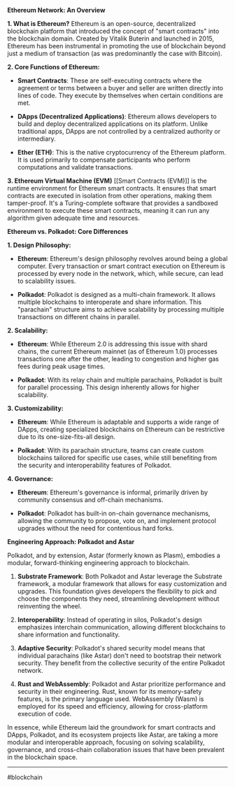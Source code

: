 **Ethereum Network: An Overview**

**1. What is Ethereum?** Ethereum is an open-source, decentralized blockchain platform that introduced the concept of "smart contracts" into the blockchain domain. Created by Vitalik Buterin and launched in 2015, Ethereum has been instrumental in promoting the use of blockchain beyond just a medium of transaction (as was predominantly the case with Bitcoin).

**2. Core Functions of Ethereum:**

- **Smart Contracts**: These are self-executing contracts where the agreement or terms between a buyer and seller are written directly into lines of code. They execute by themselves when certain conditions are met.
    
- **DApps (Decentralized Applications)**: Ethereum allows developers to build and deploy decentralized applications on its platform. Unlike traditional apps, DApps are not controlled by a centralized authority or intermediary.
    
- **Ether (ETH)**: This is the native cryptocurrency of the Ethereum platform. It is used primarily to compensate participants who perform computations and validate transactions.
    

**3. Ethereum Virtual Machine (EVM)** [[Smart Contracts (EVM)]] is the runtime environment for Ethereum smart contracts. It ensures that smart contracts are executed in isolation from other operations, making them tamper-proof. It's a Turing-complete software that provides a sandboxed environment to execute these smart contracts, meaning it can run any algorithm given adequate time and resources.

**Ethereum vs. Polkadot: Core Differences**

**1. Design Philosophy:**

- **Ethereum**: Ethereum's design philosophy revolves around being a global computer. Every transaction or smart contract execution on Ethereum is processed by every node in the network, which, while secure, can lead to scalability issues.
    
- **Polkadot**: Polkadot is designed as a multi-chain framework. It allows multiple blockchains to interoperate and share information. This "parachain" structure aims to achieve scalability by processing multiple transactions on different chains in parallel.
    

**2. Scalability:**

- **Ethereum**: While Ethereum 2.0 is addressing this issue with shard chains, the current Ethereum mainnet (as of Ethereum 1.0) processes transactions one after the other, leading to congestion and higher gas fees during peak usage times.
    
- **Polkadot**: With its relay chain and multiple parachains, Polkadot is built for parallel processing. This design inherently allows for higher scalability.
    

**3. Customizability:**

- **Ethereum**: While Ethereum is adaptable and supports a wide range of DApps, creating specialized blockchains on Ethereum can be restrictive due to its one-size-fits-all design.
    
- **Polkadot**: With its parachain structure, teams can create custom blockchains tailored for specific use cases, while still benefiting from the security and interoperability features of Polkadot.
    

**4. Governance:**

- **Ethereum**: Ethereum's governance is informal, primarily driven by community consensus and off-chain mechanisms.
    
- **Polkadot**: Polkadot has built-in on-chain governance mechanisms, allowing the community to propose, vote on, and implement protocol upgrades without the need for contentious hard forks.
    

**Engineering Approach: Polkadot and Astar**

Polkadot, and by extension, Astar (formerly known as Plasm), embodies a modular, forward-thinking engineering approach to blockchain.

1. **Substrate Framework**: Both Polkadot and Astar leverage the Substrate framework, a modular framework that allows for easy customization and upgrades. This foundation gives developers the flexibility to pick and choose the components they need, streamlining development without reinventing the wheel.
    
2. **Interoperability**: Instead of operating in silos, Polkadot's design emphasizes interchain communication, allowing different blockchains to share information and functionality.
    
3. **Adaptive Security**: Polkadot's shared security model means that individual parachains (like Astar) don't need to bootstrap their network security. They benefit from the collective security of the entire Polkadot network.
    
4. **Rust and WebAssembly**: Polkadot and Astar prioritize performance and security in their engineering. Rust, known for its memory-safety features, is the primary language used. WebAssembly (Wasm) is employed for its speed and efficiency, allowing for cross-platform execution of code.
    

In essence, while Ethereum laid the groundwork for smart contracts and DApps, Polkadot, and its ecosystem projects like Astar, are taking a more modular and interoperable approach, focusing on solving scalability, governance, and cross-chain collaboration issues that have been prevalent in the blockchain space.

---
#blockchain